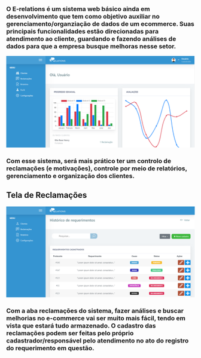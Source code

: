 <h3>O E-relations é um sistema web básico ainda em desenvolvimento que tem como objetivo auxiliar no gerenciamento/organziação de dados de um ecommerce. Suas principais funcionalidades estão direcionadas para atendimento ao cliente, guardando e fazendo análises de dados para que a empresa busque melhoras nesse setor.</h3>
<img src="https://github.com/thayanemenezes/E-relations/blob/main/assets/print-1.png">
<h3> Com esse sistema, será mais prático ter um controlo de reclamações (e motivações), controle por meio de relatórios, gerenciamento e organização dos clientes. </h3>
<h2>Tela de Reclamações</h2>
<img src="https://github.com/thayanemenezes/E-relations/blob/main/assets/print-2.png">
<h3> Com a aba reclamações do sistema, fazer análises e buscar melhorias no e-commerce vai ser muito mais fácil, tendo em vista que estará tudo armazenado. O cadastro das reclamações podem ser feitas pelo próprio cadastrador/responsável pelo atendimento no ato do registro do requerimento em questão.</h3>

